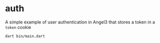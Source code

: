# auth

A simple example of user authentication in Angel3 that stores a token in a `token` cookie

```bash
dart bin/main.dart
```
